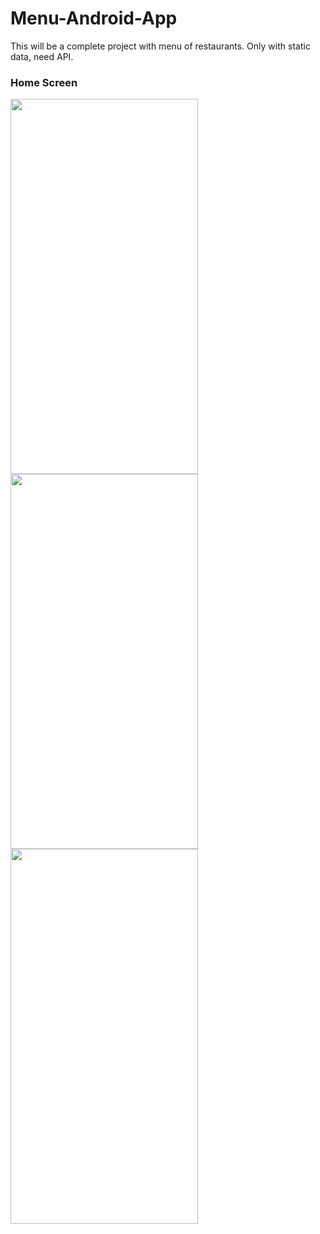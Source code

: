 # Menu-Android-App
This will be a complete project with menu of restaurants. Only with static data, need API.

### Home Screen

<a target='_blank'><img class='header-img' width=300px height=600px src='https://raw.githubusercontent.com/MtsRovari/Menu-Android-App/master/screenshots/Screen%20Shot%202019-06-16%20at%2020.41.34.png' /><img class='header-img' width=300px height=600px src='https://raw.githubusercontent.com/MtsRovari/Menu-Android-App/master/screenshots/Screen%20Shot%202019-06-16%20at%2020.41.57.png' /><img class='header-img' width=300px height=600px src='https://raw.githubusercontent.com/MtsRovari/Menu-Android-App/master/screenshots/Screen%20Shot%202019-06-16%20at%2020.42.05.png' /></a>
